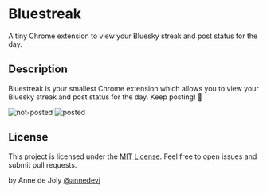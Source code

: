 # Bluestreak

A tiny Chrome extension to view your Bluesky streak and post status for the day.

## Description

Bluestreak is your smallest Chrome extension which allows you to view your Bluesky streak and post status for the day. Keep posting! 🦋

![not-posted](https://github.com/user-attachments/assets/dec6bf86-0c37-4e50-8f75-55023ff00c97)
![posted](https://github.com/user-attachments/assets/80430d3e-9245-4973-a546-f4d2a9a5b59c)

## License

This project is licensed under the [MIT License](LICENSE).
Feel free to open issues and submit pull requests.

by Anne de Joly [@annedevj](https://bsky.app/profile/annedevj.bsky.social)
